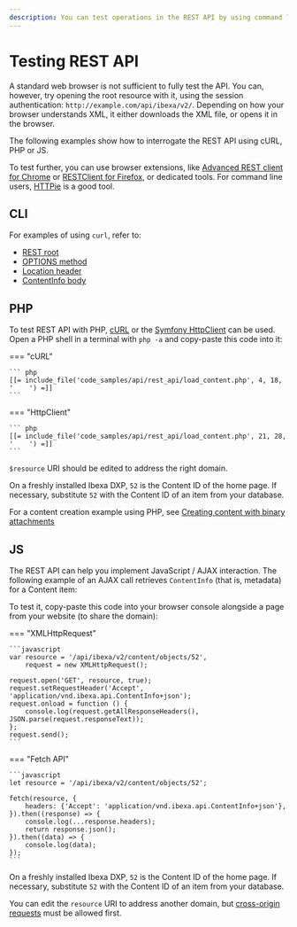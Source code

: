 ```yaml
---
description: You can test operations in the REST API by using command line, PHP or JS code.
---
```


# Testing REST API

A standard web browser is not sufficient to fully test the API.
You can, however, try opening the root resource with it, using the session authentication: `http://example.com/api/ibexa/v2/`.
Depending on how your browser understands XML, it either downloads the XML file, or opens it in the browser.

The following examples show how to interrogate the REST API using cURL, PHP or JS.

To test further, you can use browser extensions, like [Advanced REST client for Chrome](https://chrome.google.com/webstore/detail/advanced-rest-client/hgmloofddffdnphfgcellkdfbfbjeloo) or [RESTClient for Firefox](https://addons.mozilla.org/firefox/addon/restclient/), or dedicated tools. For command line users, [HTTPie](https://github.com/jkbr/httpie) is a good tool.

## CLI

For examples of using `curl`, refer to:

- [REST root](rest_api_usage.md#rest-root)
- [OPTIONS method](rest_requests.md#options-method)
- [Location header](rest_responses.md#location-header)
- [ContentInfo body](rest_responses.md#response-body)

## PHP

To test REST API with PHP, [cURL](https://www.php.net/manual/en/book.curl.php) or the [Symfony HttpClient](https://symfony.com/doc/5.4/http_client.html) can be used. Open a PHP shell in a terminal with <nobr>`php -a`</nobr> and copy-paste this code into it:

=== "cURL"

    ``` php
    [[= include_file('code_samples/api/rest_api/load_content.php', 4, 18, '    ') =]]
    ```

=== "HttpClient"

    ``` php
    [[= include_file('code_samples/api/rest_api/load_content.php', 21, 28, '    ') =]]
    ```

`$resource` URI should be edited to address the right domain.

On a freshly installed Ibexa DXP, `52` is the Content ID of the home page. If necessary, substitute `52` with the Content ID of an item from your database.

For a content creation example using PHP, see [Creating content with binary attachments](rest_requests.md#creating-content-with-binary-attachments)

## JS

The REST API can help you implement JavaScript / AJAX interaction.
The following example of an AJAX call retrieves `ContentInfo` (that is, metadata) for a Content item:

To test it, copy-paste this code into your browser console alongside a page from your website (to share the domain):

=== "XMLHttpRequest"

    ```javascript
    var resource = '/api/ibexa/v2/content/objects/52',
        request = new XMLHttpRequest();
    
    request.open('GET', resource, true);
    request.setRequestHeader('Accept', 'application/vnd.ibexa.api.ContentInfo+json');
    request.onload = function () {
        console.log(request.getAllResponseHeaders(), JSON.parse(request.responseText));
    };
    request.send();
    ```

=== "Fetch API"

    ```javascript
    let resource = '/api/ibexa/v2/content/objects/52';
    
    fetch(resource, {
        headers: {'Accept': 'application/vnd.ibexa.api.ContentInfo+json'},
    }).then((response) => {
        console.log(...response.headers);
        return response.json();
    }).then((data) => {
        console.log(data);
    });
    ```

On a freshly installed Ibexa DXP, `52` is the Content ID of the home page. If necessary, substitute `52` with the Content ID of an item from your database.

You can edit the `resource` URI to address another domain, but [cross-origin requests](rest_responses.md#cross-origin) must be allowed first.
